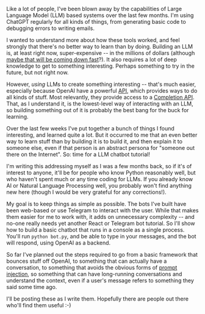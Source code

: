 Like a lot of people, I've been blown away by the capabilities of Large Language Model (LLM) based systems over the last few months.  I'm using ChatGPT regularly for all kinds of things, from generating basic code to debugging errors to writing emails.

I wanted to understand more about how these tools worked, and feel strongly that there's no better way to learn than by doing.  Building an LLM is, at least right now, super-expensive -- in the millions of dollars (although [maybe that will be coming down fast](https://simonwillison.net/2023/Mar/17/beat-chatgpt-in-a-browser/)?).  It also requires a lot of deep knowledge to get to something interesting.  Perhaps something to try in the future, but not right now.

However, *using* LLMs to create something interesting -- that's much easier, especially because OpenAI have a powerful [API](https://platform.openai.com/overview), which provides ways to do all kinds of stuff.  Most relevantly, they provide access to a [Completion API](https://platform.openai.com/docs/api-reference/completions).  That, as I understand it, is the lowest-level way of interacting with an LLM, so building something out of it is probably the best bang for the buck for learning.

Over the last few weeks I've put together a bunch of things I found interesting, and learned quite a lot.  But it occurred to me that an even better way to learn stuff than by building it is to build it, and then explain it to someone else, even if that person is an abstract persona for "someone out there on the Internet".  So: time for a LLM chatbot tutorial!

I'm writing this addressing myself as I was a few months back, so if it's of interest to anyone, it'll be for people who know Python reasonably well, but who haven't spent much or any time coding for LLMs.  If you already know AI or Natural Language Processing well, you probably won't find anything new here (though I would be very grateful for any corrections!).

My goal is to keep things as simple as possible.  The bots I've built have been web-based or use Telegram to interact with the user.  While that makes them easier for me to work with, it adds on unnecessary complexity -- and no-one really needs yet another React or Telegram bot tutorial.  So I'll show how to build a basic chatbot that runs in a console as a single process.  You'll run `python bot.py`, and be able to type in your messages, and the bot will respond, using OpenAI as a backend.

So far I've planned out the steps required to go from a basic framework that bounces stuff off OpenAI, to something that can actually have a conversation, to something that avoids the obvious forms of [prompt injection](https://research.nccgroup.com/2022/12/05/exploring-prompt-injection-attacks/), so something that can have long-running conversations and understand the context, even if a user's message refers to something they said some time ago.

I'll be posting these as I write them.  Hopefully there are people out there who'll find them useful :-)
